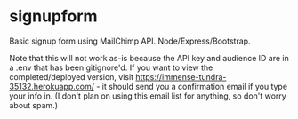 # signupform
Basic signup form using MailChimp API. Node/Express/Bootstrap.

Note that this will not work as-is because the API key and audience ID are in a .env that has been gitignore'd. If you want to view the completed/deployed version, visit https://immense-tundra-35132.herokuapp.com/ - it should send you a confirmation email if you type your info in. (I don't plan on using this email list for anything, so don't worry about spam.)
